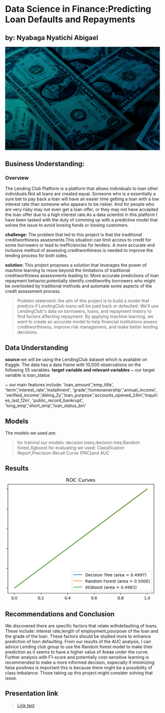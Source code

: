 # Data Science in Finance:Predicting Loan Defaults and Repayments

## by: Nyabaga Nyatichi Abigael

![Loans](Images/aidan-bartos-v9rZ3Yz6fSg-unsplash.jpg)


## Business Understanding:
###  Overview
The Lending Club Platform is a platform that allows individuals to loan other individuals.Not all loans are created equal. Someone who is a essentially a sure bet to pay back a loan will have an easier time getting a loan with a low interest rate than someone who appears to be riskier. And for people who are very risky may not even get a loan offer, or they may not have accepted the loan offer due to a high interest rate.As a data scientist in this platform I have been tasked with the duty of comming up with a predictive model that solves the issue to avoid loosing funds or loosing customers.

**challenge:** The problem that led to this project is that the traditional creditworthiness assesments.This situation can limit access to credit for some borrowers or lead to inefficiencies for lenders. A more accurate and inclusive method of assessing creditworthiness is needed to improve the lending process for both sides.

**solution:** This project proposes a solution that leverages the power of machine learning to move beyond the limitations of traditional creditworthiness assessments leading to: More accurate predictions of loan repayment behavior,potentially identify creditworthy borrowers who might be overlooked by traditional methods and automate some aspects of the credit assessment process.

>Problem statement: the aim of this project is to build a model that predicts if LendingClub loans will be paid back or defaulted. We'll use LendingClub's data on borrowers, loans, and repayment history to find factors affecting repayment. By applying machine learning, we want to create an accurate model to help financial institutions assess creditworthiness, improve risk management, and make better lending decisions.
## Data Understanding
**source**:we will be using the LendingClub dataset which is available on Kaggle. The data has a data frame with 10,000 observations on the following 55 variables.
**target variable and relevant variables**
~ our target variable is loan_status

~ our main features include: 'loan_amount','emp_title', 'term','interest_rate','installment', 'grade','homeownership','annual_income', 'verified_income','delinq_2y','loan_purpose','accounts_opened_24m','inquiries_last_12m', 'public_record_bankrupt', 'long_emp','short_emp','loan_status_bin'
## Models
The models we used are:
> for trainind our models: decision trees,decision tree,Random forest,Xgboost
> for evaluating we used: Classification Report,Precision-Recall Curve (PRC)and AUC
## Results
![results](Images/reccommendation.png)
## Recommendations and Conclusion
We discovered there are specific factors that relate withdefaulting of loans. These include: interest rate,length of employment,pourpose of the loan and the grade of the loan. These factors should be studied more to  enhance prediction of losn defaulting.
From our results of the AUC analysis, I can advice Lending club group to use the Random forest model to make their prediction as it seems to have a higher value of Areaa under the curve. Further analysis with F1-score and potentially cost-sensitive learning is recommended to make a more informed decision, especially if minimizing false positives is important this is because there might be a possibility of class imbalance. Those taking up this project might consider solving that issue.
## Presentation link
>[Link text](URL)


